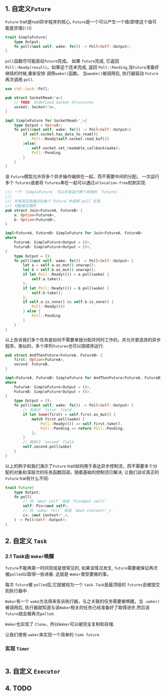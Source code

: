 ## 1. 自定义`Future`
`Future` trait是rust异步程序的核心, `Future`是一个可以产生一个值(即使这个值可能是空值(`()`))

```rust
trait SimpleFuture{
    type Output;
    fn poll(&mut self, wake: fn()) -> Poll<Self::Output>;
}
```
`poll`函数尽可能驱动`future`完成。 如果 `future`完成, 它返回 `Poll::Ready(result)`。如果这个还未完成, 返回 `Poll::Pending`,当`Future`准备好继续的时候,重新安排 调用`wake()`函数。 当`wwake()`被调用后, 执行器驱动 `Future`再次调用 `poll`.

```rust
use std::task::Poll;

pub struct SocketRead<'a>{
    // TODO: Undefined Socket Structures
    socket: Socket<'a>,
}

impl SimpleFuture for SocketRead<'_>{
    type Output = Vec<u8>;
    fn poll(&mut self, wake: fn()) -> Poll<Self::Output>{
        if self.socket.has_data_to_read(){
            Poll::Ready(self.socket.read_buf())
        }else{
            self.socket.set_readable_callback(wake);
            Poll::Pending
        }
    }
}
```
该 `Future`模型允许将多个异步操作编排在一起，而不需要中间的分配。 一次运行多个 `futures`或者将 `futures`串在一起可以通过`allocation-free`机制实现.

```rust
/// 一个 `SimpleFuture` 可以并发运行两个其他的 `futures`.
///
/// 并发其实是通过在每个`future`中调用`poll`实现.
/// 可能是交错的
pub struct Join<FutureA, FutureB> {
    a: Option<FutureA>,
    b: Option<FutureB>,
}

impl<FutureA, FutureB> SimpleFuture for Join<FutureA, FutureB>
where
    FutureA: SimpleFuture<Output = ()>,
    FutureB: SimpleFuture<Output = ()>,
{
    type Output = ();
    fn poll(&mut self, wake: fn()) -> Poll<Self::Output> {
        let a = self.a.as_mut().unwrap();
        let b = self.b.as_mut().unwrap();
        if let Poll::Ready(()) = a.poll(wake) {
            self.a.take();
        };
        if let Poll::Ready(()) = b.poll(wake) {
            self.b.take();
        };
        if self.a.is_none() && self.b.is_none() {
            Poll::Ready(())
        } else {
            Poll::Pending
        }
    }
}
```
以上告诉我们多个任务是如何不需要单独分配并同时工作的，并允许更高效的异步程序。类似的，多个序列`futures`也可以按顺序运行.

```rust
pub struct AndThenFuture<FutureA, FutureB> {
    first: Option<FutureA>,
    second: FutureB,
}

impl<FutureA, FutureB> SimpleFuture for AndThenFuture<FutureA, FutureB>
where
    FutureA: SimpleFuture<Output = ()>,
    FutureB: SimpleFuture<Output = ()>,
{
    type Output = ();
    fn poll(&mut self, wake: fn()) -> Poll<Self::Output> {
        // 先执行 `first` field
        if let Some(first) = self.first.as_mut() {
            match first.poll(wake) {
                Poll::Ready(()) => self.first.take(),
                Poll::Pending => return Poll::Pending,
            };
        }
        // 再执行 `second` field
        self.second.poll(wake)
    }
}
```
以上的例子和我们演示了`Future` trait如何用于表达异步控制流，而不需要多个分配的对象和深层次的任务函数回调，随着基础的控制流已解决, 让我们谈论真正的 `Future` trai有什么不同:
```rust
trait Future{
    type Output;
    fn poll(
        // 将 `&mut self` 改成 `Pin<&mut self>` 
        self: Pin<&mut self>,
        // 将 `wake: fn()` 改成 `&mut Context<'_>`
        cx: &mut Context<'_>,
    ) -> Poll<Self::Output>;
}
```

## 2. 自定义 `Task`
### 2.1 Task由 `Waker`唤醒
`future`不能再第一时间完成是很常见的, 如果该情况发生, `future`需要被保证再次被`polled`以取得一些进展. 这就是 `Waker`类型要做的事。

每次 `future`被 `polled`后,它就被视为一个 `task`. `Task`是最顶级的 `futures`会被提交到执行器中.

`Waker`有一个 `wake`方法用来告诉执行器，与之关联的任务需要被唤醒。当 `.wake()`被调用后, 执行器就知道与该`Waker`相关的任务已经准备好了取得进步,然后该`future`就会被再次`polled`.

`Waker`也实现了 `Clone`，所以`Waker`可以被完全复制和存储.

让我们使用 `waker`来实现一个简单的 `time future`

### 实现 `Timer`

```rust

```

## 3. 自定义 `Executor`

## 4. TODO


```rust


```